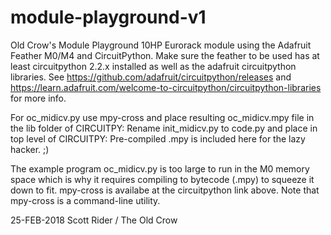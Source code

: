 # module-playground-v1
Old Crow's Module Playground 10HP Eurorack module using the Adafruit Feather M0/M4 and CircuitPython.
Make sure the feather to be used has at least circuitpython 2.2.x installed as well as the adafruit
circuitpython libraries. See https://github.com/adafruit/circuitpython/releases and
https://learn.adafruit.com/welcome-to-circuitpython/circuitpython-libraries for more info.

For oc_midicv.py use mpy-cross and place resulting oc_midicv.mpy file in the lib folder of CIRCUITPY:
Rename init_midicv.py to code.py and place in top level of CIRCUITPY: Pre-compiled .mpy is included
here for the lazy hacker. ;)

  The example program oc_midicv.py is too large to run in the M0 memory space which is why it requires
compiling to bytecode (.mpy) to squeeze it down to fit.  mpy-cross is availabe at the circuitpython
link above.  Note that mpy-cross is a command-line utility.

25-FEB-2018 Scott Rider / The Old Crow
